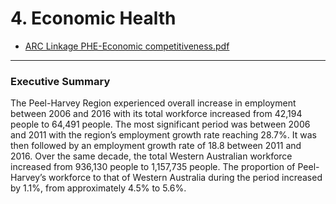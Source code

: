 # 4. Economic Health
- [ARC Linkage PHE-Economic competitiveness.pdf](https://github.com/AquaticEcoDynamics/Peel_ARC/blob/master/Documents/4.%20Economic%20Health/ARC%20Linkage%20PHE-Economic%20competitiveness.pdf)

---

### Executive Summary
The Peel-Harvey Region experienced overall increase in employment between 2006 and 2016 with its total workforce increased from 42,194 people to 64,491 people. The most significant period was between 2006 and 2011 with the region’s employment growth rate reaching 28.7%. It was then followed by an employment growth rate of 18.8 between 2011 and 2016. Over the same decade, the total Western Australian workforce increased from 936,130 people to 1,157,735 people. The proportion of Peel-Harvey’s workforce to that of Western Australia during the period increased by 1.1%, from approximately 4.5% to 5.6%.
